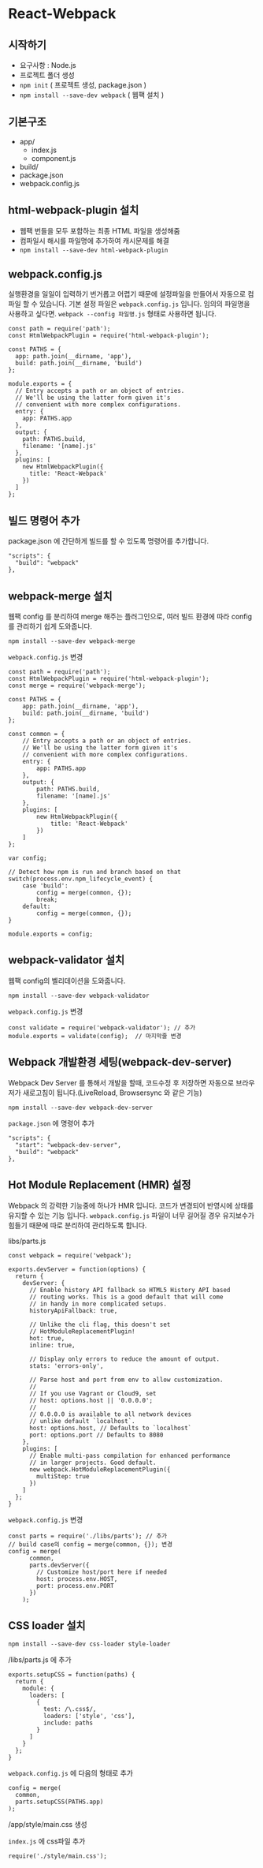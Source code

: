 # React-Webpack

## 시작하기

 - 요구사항 : Node.js
 - 프로젝트 폴더 생성
 - `npm init` ( 프로젝트 생성, package.json )
 - `npm install --save-dev webpack` ( 웹팩 설치 )


## 기본구조
- app/ 
	- index.js
	- component.js
- build/ 
- package.json 
- webpack.config.js


## html-webpack-plugin 설치

- 웹팩 번들을 모두 포함하는 최종 HTML 파일을 생성해줌
- 컴파일시 해시를 파일명에 추가하여 캐시문제를 해결
- `npm install --save-dev html-webpack-plugin` 
 

## webpack.config.js 
실행환경을 일일이 입력하기 번거롭고 어렵기 때문에 설정파일을 만들어서 자동으로 컴파일 할 수 있습니다.
기본 설정 파일은 `webpack.config.js` 입니다. 임의의 파일명을 사용하고 싶다면. `webpack --config 파일명.js` 형태로 사용하면 됩니다.

    const path = require('path');
    const HtmlWebpackPlugin = require('html-webpack-plugin');
    
    const PATHS = {
      app: path.join(__dirname, 'app'),
      build: path.join(__dirname, 'build')
    };
    
    module.exports = {
      // Entry accepts a path or an object of entries.
      // We'll be using the latter form given it's
      // convenient with more complex configurations.
      entry: {
        app: PATHS.app
      },
      output: {
        path: PATHS.build,
        filename: '[name].js'
      },
      plugins: [
        new HtmlWebpackPlugin({
          title: 'React-Webpack'
        })
      ]
    };

## 빌드 명령어 추가
package.json 에 간단하게 빌드를 할 수 있도록 명령어를 추가합니다.

    "scripts": {
      "build": "webpack"
    },

## webpack-merge 설치
웹팩 config 를 분리하여 merge 해주는 플러그인으로, 여러 빌드 환경에 따라 config를 관리하기 쉽게 도와줍니다.

    npm install --save-dev webpack-merge

`webpack.config.js` 변경

    const path = require('path');
    const HtmlWebpackPlugin = require('html-webpack-plugin');
    const merge = require('webpack-merge');
    
    const PATHS = {
        app: path.join(__dirname, 'app'),
        build: path.join(__dirname, 'build')
    };
    
    const common = {
        // Entry accepts a path or an object of entries.
        // We'll be using the latter form given it's
        // convenient with more complex configurations.
        entry: {
            app: PATHS.app
        },
        output: {
            path: PATHS.build,
            filename: '[name].js'
        },
        plugins: [
            new HtmlWebpackPlugin({
                title: 'React-Webpack'
            })
        ]
    };
    
    var config;
    
    // Detect how npm is run and branch based on that
    switch(process.env.npm_lifecycle_event) {
        case 'build':
            config = merge(common, {});
            break;
        default:
            config = merge(common, {});
    }
    
    module.exports = config;

## webpack-validator 설치
웹팩 config의 벨리데이션을 도와줍니다. 

    npm install --save-dev webpack-validator

`webpack.config.js` 변경

    const validate = require('webpack-validator'); // 추가
    module.exports = validate(config);  // 마지막줄 변경


## Webpack 개발환경 세팅(webpack-dev-server)
Webpack Dev Server 를 통해서 개발을 할때, 코드수정 후 저장하면 자동으로 브라우저가 새로고침이 됩니다.(LiveReload, Browsersync 와 같은 기능)

    npm install --save-dev webpack-dev-server

`package.json` 에 명령어 추가

    "scripts": {
      "start": "webpack-dev-server", 
      "build": "webpack"
    },

## Hot Module Replacement (HMR) 설정
Webpack 의 강력한 기능중에 하나가 HMR 입니다. 코드가 변경되어 반영시에 상태를 유지할 수 있는 기능 입니다. 
`webpack.config.js` 파일이 너무 길어질 경우 유지보수가 힘들기 때문에 따로 분리하여 관리하도록 합니다. 

libs/parts.js

    const webpack = require('webpack');
    
    exports.devServer = function(options) {
      return {
        devServer: {
          // Enable history API fallback so HTML5 History API based
          // routing works. This is a good default that will come
          // in handy in more complicated setups.
          historyApiFallback: true,
    
          // Unlike the cli flag, this doesn't set
          // HotModuleReplacementPlugin!
          hot: true,
          inline: true,
    
          // Display only errors to reduce the amount of output.
          stats: 'errors-only',
    
          // Parse host and port from env to allow customization.
          //
          // If you use Vagrant or Cloud9, set
          // host: options.host || '0.0.0.0';
          //
          // 0.0.0.0 is available to all network devices
          // unlike default `localhost`.
          host: options.host, // Defaults to `localhost`
          port: options.port // Defaults to 8080
        },
        plugins: [
          // Enable multi-pass compilation for enhanced performance
          // in larger projects. Good default.
          new webpack.HotModuleReplacementPlugin({
            multiStep: true
          })
        ]
      };
    }

`webpack.config.js` 변경

    const parts = require('./libs/parts'); // 추가
    // build case의 config = merge(common, {}); 변경
    config = merge(
          common,
          parts.devServer({
            // Customize host/port here if needed
            host: process.env.HOST,
            port: process.env.PORT
          })
        );

## CSS loader 설치

    npm install --save-dev css-loader style-loader

/libs/parts.js 에 추가

    exports.setupCSS = function(paths) {
      return {
        module: {
          loaders: [
            {
              test: /\.css$/,
              loaders: ['style', 'css'],
              include: paths
            }
          ]
        }
      };
    }

`webpack.config.js` 에 다음의 형태로 추가

    config = merge(
      common,
      parts.setupCSS(PATHS.app)
    );

/app/style/main.css 생성

`index.js` 에 css파일 추가

    require('./style/main.css');